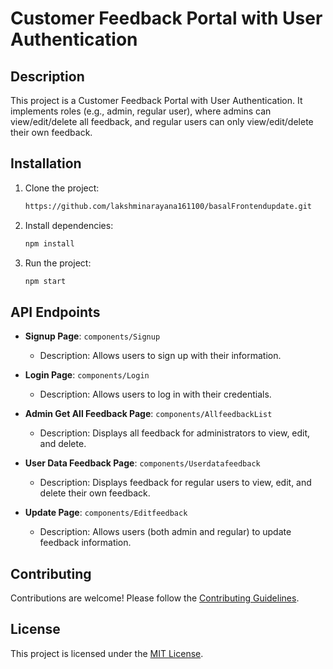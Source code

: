 # Customer Feedback Portal with User Authentication

## Description

This project is a Customer Feedback Portal with User Authentication. It implements roles (e.g., admin, regular user), where admins can view/edit/delete all feedback, and regular users can only view/edit/delete their own feedback.

## Installation

1. Clone the project:
    ```bash
    https://github.com/lakshminarayana161100/basalFrontendupdate.git
    ```

2. Install dependencies:
    ```bash
    npm install
    ```

3. Run the project:
    ```bash
    npm start
    ```

## API Endpoints

- **Signup Page**: `components/Signup`
    - Description: Allows users to sign up with their information.

- **Login Page**: `components/Login`
    - Description: Allows users to log in with their credentials.

- **Admin Get All Feedback Page**: `components/AllfeedbackList`
    - Description: Displays all feedback for administrators to view, edit, and delete.

- **User Data Feedback Page**: `components/Userdatafeedback`
    - Description: Displays feedback for regular users to view, edit, and delete their own feedback.

- **Update Page**: `components/Editfeedback`
    - Description: Allows users (both admin and regular) to update feedback information.

## Contributing

Contributions are welcome! Please follow the [Contributing Guidelines](CONTRIBUTING.md).

## License

This project is licensed under the [MIT License](LICENSE).

